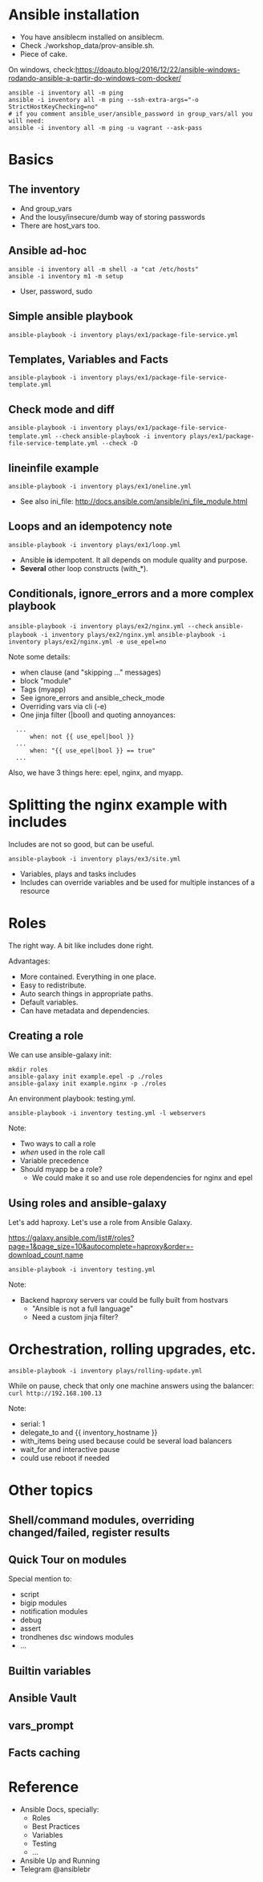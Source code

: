 # Ansible installation

- You have ansiblecm installed on ansiblecm.
- Check ./workshop_data/prov-ansible.sh.
- Piece of cake.

On windows, check:https://doauto.blog/2016/12/22/ansible-windows-rodando-ansible-a-partir-do-windows-com-docker/

```
ansible -i inventory all -m ping
ansible -i inventory all -m ping --ssh-extra-args="-o StrictHostKeyChecking=no"
# if you comment ansible_user/ansible_password in group_vars/all you will need:
ansible -i inventory all -m ping -u vagrant --ask-pass
```

# Basics
## The inventory

- And group_vars
- And the lousy/insecure/dumb way of storing passwords
- There are host_vars too.

## Ansible ad-hoc
```
ansible -i inventory all -m shell -a "cat /etc/hosts"
ansible -i inventory m1 -m setup
```

- User, password, sudo

## Simple ansible playbook
`ansible-playbook -i inventory plays/ex1/package-file-service.yml`

## Templates, Variables and Facts
`ansible-playbook -i inventory plays/ex1/package-file-service-template.yml`

## Check mode and diff
`ansible-playbook -i inventory plays/ex1/package-file-service-template.yml --check`
`ansible-playbook -i inventory plays/ex1/package-file-service-template.yml --check -D`

## lineinfile example
`ansible-playbook -i inventory plays/ex1/oneline.yml`

- See also ini_file: http://docs.ansible.com/ansible/ini_file_module.html

## Loops and an idempotency note
`ansible-playbook -i inventory plays/ex1/loop.yml`

- Ansible **is** idempotent. It all depends on module quality and purpose.
- **Several** other loop constructs (with_*).

## Conditionals, ignore_errors and a more complex playbook

`ansible-playbook -i inventory plays/ex2/nginx.yml --check`
`ansible-playbook -i inventory plays/ex2/nginx.yml`
`ansible-playbook -i inventory plays/ex2/nginx.yml -e use_epel=no`

Note some details:
- when clause (and "skipping ..." messages)
- block "module"
- Tags (myapp)
- See ignore_errors and ansible_check_mode
- Overriding vars via cli (-e)
- One jinja filter (|bool) and quoting annoyances:

```
  ...
      when: not {{ use_epel|bool }}
  ...
      when: "{{ use_epel|bool }} == true"
  ...
```

Also, we have 3 things here: epel, nginx, and myapp.

# Splitting the nginx example with includes

Includes are not so good, but can be useful.

`ansible-playbook -i inventory plays/ex3/site.yml`

- Variables, plays and tasks includes
- Includes can override variables and be used for multiple instances of a resource

# Roles

The right way. A bit like includes done right.

Advantages:
- More contained. Everything in one place.
- Easy to redistribute.
- Auto search things in appropriate paths.
- Default variables.
- Can have metadata and dependencies.

## Creating a role

We can use ansible-galaxy init:

```
mkdir roles
ansible-galaxy init example.epel -p ./roles
ansible-galaxy init example.nginx -p ./roles
```

An environment playbook: testing.yml.

`ansible-playbook -i inventory testing.yml -l webservers`

Note:
- Two ways to call a role
- *when* used in the role call
- Variable precedence
- Should myapp be a role?
  - We could make it so and use role dependencies for nginx and epel

## Using roles and ansible-galaxy

Let's add haproxy. Let's use a role from Ansible Galaxy.

https://galaxy.ansible.com/list#/roles?page=1&page_size=10&autocomplete=haproxy&order=-download_count,name

`ansible-playbook -i inventory testing.yml`

Note:

- Backend haproxy servers var could be fully built from hostvars
  - "Ansible is not a full language"
  - Need a custom jinja filter?


# Orchestration, rolling upgrades, etc.

`ansible-playbook -i inventory plays/rolling-update.yml`

While on pause, check that only one machine answers using the balancer:
`curl http://192.168.100.13`

Note:
- serial: 1
- delegate_to and {{ inventory_hostname }}
- with_items being used because could be several load balancers
- wait_for and interactive pause
- could use reboot if needed

# Other topics

## Shell/command modules, overriding changed/failed, register results

## Quick Tour on modules

Special mention to:

- script
- bigip modules
- notification modules
- debug
- assert
- trondhenes dsc windows modules
- ...

## Builtin variables

## Ansible Vault

## vars_prompt

## Facts caching

# Reference

- Ansible Docs, specially:
  - Roles
  - Best Practices
  - Variables
  - Testing
  - ...
- Ansible Up and Running
- Telegram @ansiblebr
